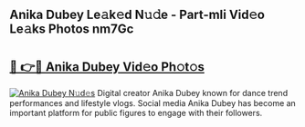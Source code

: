 ## Anika Dubey Le𝚊k𝚎d N𝚞𝚍e - Part-mIi Vid𝚎o Le𝚊ks Photos nm7Gc

# <h2><a href="http://fbfcxfv.evod.top/?m=Anika+Dubey">🔗 👉🔴 Anika Dubey Vid𝚎o Ph𝚘t𝚘s</a></h2>

[![Anika Dubey N𝚞d𝚎s](https://i.imgur.com/8V9OHl7.gif)](http://fbfcxfv.evod.top/?m=Anika+Dubey)
Digital creator Anika Dubey known for dance trend performances and lifestyle vlogs. Social media Anika Dubey has become an important platform for public figures to engage with their followers. 

